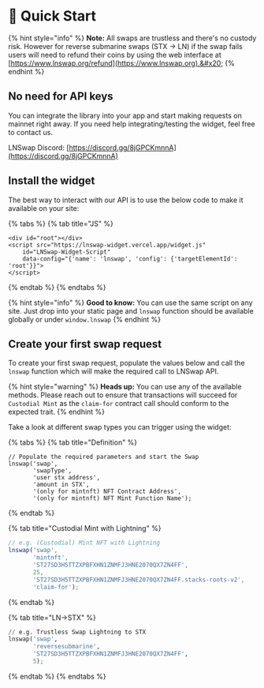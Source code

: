# 🚀 Quick Start

{% hint style="info" %}
**Note:** All swaps are trustless and there's no custody risk. However for reverse submarine swaps (STX -> LN) if the swap fails users will need to refund their coins by using the web interface at [https://www.lnswap.org/refund](https://www.lnswap.org).&#x20;
{% endhint %}

## No need for API keys&#x20;

You can integrate the library into your app and start making requests on mainnet right away. If you need help integrating/testing the widget, feel free to contact us.

LNSwap Discord: [https://discord.gg/8jGPCKmnnA](https://discord.gg/8jGPCKmnnA)

## Install the widget

The best way to interact with our API is to use the below code to make it available on your site:

{% tabs %}
{% tab title="JS" %}
```
<div id="root"></div>
<script src="https://lnswap-widget.vercel.app/widget.js"  
	id="LNSwap-Widget-Script" 
    data-config="{'name': 'lnswap', 'config': {'targetElementId': 'root'}}">
</script>
```
{% endtab %}
{% endtabs %}

{% hint style="info" %}
**Good to know:** You can use the same script on any site. Just drop into your static page and `lnswap` function should be available globally or under `window.lnswap`
{% endhint %}

## Create your first swap request

To create your first swap request, populate the values below and call the `lnswap` function which will make the required call to LNSwap API.

{% hint style="warning" %}
**Heads up:** You can use any of the available methods. Please reach out to ensure that transactions will succeed for `Custodial Mint` as the `claim-for` contract call should conform to the expected trait.
{% endhint %}

Take a look at different swap types you can trigger using the widget:

{% tabs %}
{% tab title="Definition" %}
```
// Populate the required parameters and start the Swap
lnswap('swap', 
       'swapType', 
       'user stx address', 
       'amount in STX', 
       '(only for mintnft) NFT Contract Address',
       '(only for mintnft) NFT Mint Function Name');
```


{% endtab %}

{% tab title="Custodial Mint with Lightning" %}
```javascript
// e.g. (Custodial) Mint NFT with Lightning 
lnswap('swap', 
       'mintnft', 
       'ST27SD3H5TTZXPBFXHN1ZNMFJ3HNE2070QX7ZN4FF', 
       25, 
       'ST27SD3H5TTZXPBFXHN1ZNMFJ3HNE2070QX7ZN4FF.stacks-roots-v2',
       'claim-for');
```
{% endtab %}

{% tab title="LN->STX" %}
```python
// e.g. Trustless Swap Lightning to STX
lnswap('swap', 
       'reversesubmarine', 
       'ST27SD3H5TTZXPBFXHN1ZNMFJ3HNE2070QX7ZN4FF', 
       5);
```
{% endtab %}
{% endtabs %}
